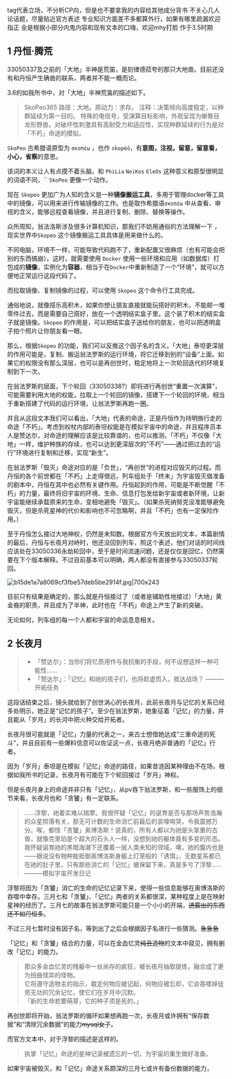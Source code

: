 
tag代表立场，不分析CP向，但是也不要拿我的内容给其他成分背书
不关心几人论话题，尽量贴近官方表述
专业知识方面差不多都算外行，如果有哪里疏漏欢迎指正
全是根据小部分内鬼内容和现有文本的口嗨，欢迎mhy打脸
作于3.5时期

## 1 丹恒·腾荒

33050337及之前的「大地」半神是荒笛，是刻律德菈夸的那只大地兽。目前还没有和丹恒产生确凿的联系，两者并不能一概而论。

3.6的如我所书中，对「大地」半神荒笛的描述如下。

> SkoPeo365
> 路径：大地。原动力：求存。
	注释：决策倾向高度稳定，以种群延续为第一目的。
	特殊的电信号，受演算目标影响，外观呈现为蜥臀目龙形野兽。对破坏性刺激具有高耐受力和适应性，实现种群延续的行为是对「不朽」命途的模拟。


`SkoPeo` 古希腊语原型为 `σκοπέω` ，也作 `skopéō`，有**意图，注视，留意，留意看，小心，省察**的意思。

该词的本义让人有点摸不着头脑，和 `PhiLia` `NeiKos` `EleOs` 这种意义和原型很明显的词语不同，``
`SkoPeo` 更像一个动作。

现在 `Skepeo` 更加广为人知的含义是一种**镜像搬运工具**，多用于管理docker等工具中的镜像，可以用来进行传输镜像的工作。也是取作希腊语`σκοπέω` 中从查看、审视的含义，能够远程查看镜像，并且进行复制、删除、替换等操作。

众所周知，翁法洛斯涉及很多计算机知识，那我们不妨用通俗的方法理解一下 ，现实世界中`Skopeo` 这个镜像搬运工具具体是用来做什么的。

不同电脑，环境不一样，可能导致代码跑不了，重新配置又很麻烦（也有可能会把别的东西搞崩）。这时，就需要使用 `Docker` 使用一些环境和应用（如数据库）打包成的**镜像**，实例化为**容器**，相当于在`Docker`中重新制造了一个“环境”，就可以方便地正常运行这段代码了。

而拉取镜像、复制镜像的过程，可以使用 `Skopeo` 这个命令行工具完成。

通俗地说，就像搭乐高积木，如果你想让朋友直接就能玩搭好的积木，不能邮一堆零件过去，而是需要自己搭好，放在一个透明结实盒子里。这个装了积木的结实盒子就是镜像。`Skopeo` 的作用是，可以把结实盒子送给你的朋友，也可以把透明盒子拍个照片让你朋友看一眼。

那么，根据`Skopeo` 的功能，我们可以反推这个因子名的含义。「大地」泰坦更深层的作用可能是，复制、搬运翁法罗斯的运行环境，将它迁移到别的“设备”上面。如果它的权限没有那么深层，也可以是再创世时，稳定地将上一次轮回迭代的环境复制到下一次。

在翁法罗斯的层面，下个轮回（33050338?）即将进行再创世“重置一次演算”，可能需要利用大地的权能，拉取上一个轮回的镜像，搭建下一个轮回的环境，相当于重新搭建了代码的运行环境，让翁法罗斯再跑一圈。

并且从这段文本我们可以看出，「大地」代表的命途，正是丹恒作为持明族行走的命途「不朽」。考虑到权杖内部的泰坦权能是在模拟宇宙中的命途，并且程序员本人是赞达尔，对命途的理解应该是比较靠谱的，也可以推测，「不朽」不仅像「大地」一样，维护种族的存续，也可以达到更深层次的“不朽”——通过把过去的“运行”环境进行复制和迁移，实现“新生”。

在翁法罗斯「毁灭」命途对应的是「负世」，“再创世”的进程对应毁灭的过程。而丹恒的各个前世都在「不朽」上走得很远，列车组处于「终末」为宇宙毁灭做准备的剧本中，丹恒在其中也必然有关键作用。丹恒起到的作用，可能是不断觉醒「不朽」的力量，最终将旧宇宙的环境、生命、信息打包发给新宇宙或者新环境，让新宇宙能继续承载原来的生命，变相地避免「毁灭」。（如果杀死纳努克没准能够避免毁灭，但是杀死星神的代价和影响也不可忽略啊，并且「不朽」也有一定保险作用。）

至于丹恒怎么接过大地神权，仍然是未知数。根据官方今天放出的文本，本篇剧情的最后，丹恒与长夜月对峙时，他还没回到列车，照这个表述，他们对话的时间线应该处在33050336永劫轮回中，至于是时间流速问题，还是仅仅是回忆，仍然需要在下个版本解释。不过目前基本可以明确，两人都没有直接参与33050337轮回。

![b15de1a7a8069cf3fbe57deb5be2914f.jpg|700x243](https://gitee.com/xin_accio/pic-go-images/raw/master/b15de1a7a8069cf3fbe57deb5be2914f.jpg)

目前只有结果是确定的，那么就是丹恒接过了（或者是辅助性地接过）「大地」黄金裔的职责，并且成为了半神，此时也在「不朽」命途上产生了新的突破。

无论如何，列车组的每一个人都和宇宙的命运息息相关。

## 2 长夜月

> - 「赞达尔」：当你们将忆质用作与我抗衡的手段，何不设想这样一种可能性……
> - 「赞达尔」：「记忆」和祂的孩子们，也将趁虚而入，抵达战场？
> ———开拓任务

这段话结束之后，镜头就给到了创世涡心的长夜月，此前长夜月与记忆的关系已经多处明示，她正是“记忆的孩子”。至少在翁法罗斯，她象征着「记忆」的力量，并且能从「岁月」的长河中把火种交给开拓者。

长夜月很可能就是「记忆」力量的代表之一，来古士想借她达成“三重命途的死斗”，并且目前有一些爆料信息可以佐证这一点，长夜月绝非普通的「记忆」行者。

因为「岁月」泰坦是在模拟「记忆」命途的路径，如果昔涟因某种理由不在场，根据如我所书的记录，长夜月有可能在下个轮回接过「岁月」神权。

但是长夜月身上的命途并非只有「记忆」，从pv吞下翁法罗斯，和一些服饰上的细节来看，长夜月也和「贪饕」有一定联系。

> ……浮黎，祂着实难以揣摩。我很怀疑「记忆」的诞育是否与那场声势浩瀚的众星陨落有关，那无可计数的生命消亡前最后的哀嚎啼哭，令我震撼万分。唉，都怪「贪饕」奥博洛斯！说真的，所有人都以为祂是头笨重的古兽，就像克里珀是个超大的石头人一样，没想到祂的躯体竟有多变的形态。我怀疑诞育祂的黑暗海潮下还覆着一层人类未知的领域，噢，祂的腹内也是——据说没有物种能抵御奥博洛斯身躯上灯笼般的「诱饵」，无数星系都已在祂的肚子里，只有那些消亡的「记忆」被保留下来，真是多亏了浮黎……
> ———模拟宇宙开发日记

浮黎将因为「贪饕」消亡的生命的记忆记录下来，使得一些信息能够在奥博洛斯的吞噬中幸存。三月七和「贪饕」、「记忆」两者的关系都很深，某种程度上是在映射星神的经历了。三月七的故事在翁法罗斯可能只是一个小小的开端，~~透露出的东西还不如丹恒多~~。

不过三月七暂时没有因子名，等到出了之后会根据因子名进行一些猜测。~~急急急~~

「记忆」和「贪饕」结合的力量，可以在金血忆灵~~纯丑造物~~的文本中窥见，拥有删改「记忆」的能力。

> 那众多金血忆灵的残躯中一丝尚存的疯狂，被长夜月抽取提炼，融合成了更为扭曲怪异的怪物。  
> 它将遵守造物主的指示，裁定何物应被记起，何物应被忘却，它会吞噬掉徒劳无功的冗余记忆，使它们在岁月中沉默。  
> 「新的生命若要萌芽，它的种子须是死的。」

再创世即将开始，翁法罗斯的循环如果想再跑一次，长夜月或许拥有“保存数据”和“清除冗余数据”的能力~~mysql女子~~。

而官方文本中，对于浮黎的描述是这样的。

> 执掌「记忆」命途的星神记录被遗忘的一切，为宇宙的重生做好准备。

如果宇宙被毁灭，和「记忆」命途关系颇深的三月七或许有备份数据的能力，

